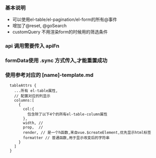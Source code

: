 ### 基本说明
- 可以使用el-table/el-pagination/el-form的所有@事件
- 增加了@reset, @goSearch
- customQuery 不用渲染form的时候用的筛选条件

### api 调用需要传入 apiFn

### formData使用 .sync 方式传入,才能重置成功

###  使用参考对应的 [name]-template.md
```
  tableAttrs {
    ...所有 el-table属性,
    // 配置对应的列显示
    columns:[
      {
        col:{
          包含除了以下4个的所有el-table-column属性
        },
        width, // 
        prop,  // 
        render, // 是一个h函数,来自vue.$createElement,优先显示html标签
        formatter // 普通函数,用于显示改变后的字符串
      }
    ]
  }
```
